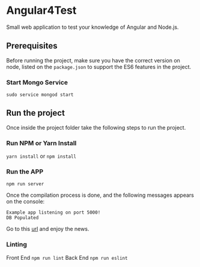 # Angular4Test

Small web application to test your knowledge of Angular and Node.js.

## Prerequisites

Before running the project, make sure you have the correct version on node, listed on the `package.json` to support the ES6 features in the project.

### Start Mongo Service
`sudo service mongod start`

## Run the project

Once inside the project folder take the following steps to run the project.

### Run NPM or Yarn Install
`yarn install` or `npm install`

### Run the APP

`npm run server`

Once the compilation process is done, and the following messages appears on the console:

```
Example app listening on port 5000!
DB Populated
```

Go to this [url](http://localhost:5000/) and enjoy the news. 

### Linting

Front End `npm run lint`
Back End `npm run eslint`
